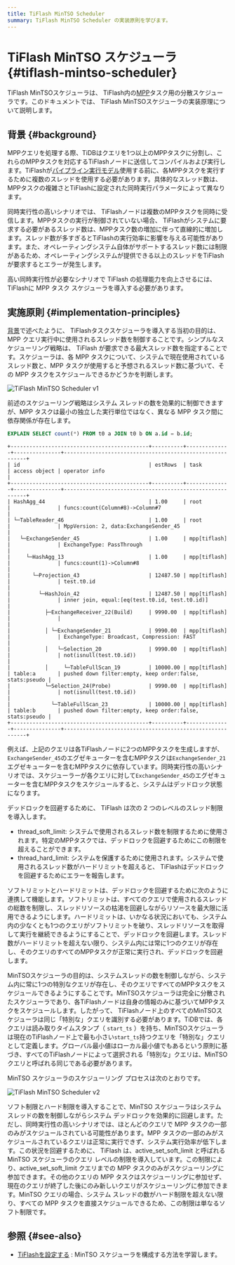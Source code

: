 ```yaml
---
title: TiFlash MinTSO Scheduler
summary: TiFlash MinTSO Scheduler の実装原則を学びます。
---
```


# TiFlash MinTSO スケジューラ {#tiflash-mintso-scheduler}

TiFlash MinTSOスケジューラは、 TiFlash内の[MPP](/glossary.md#massively-parallel-processing-mpp)タスク用の分散スケジューラです。このドキュメントでは、 TiFlash MinTSOスケジューラの実装原理について説明します。

## 背景 {#background}

MPPクエリを処理する際、TiDBはクエリを1つ以上のMPPタスクに分割し、これらのMPPタスクを対応するTiFlashノードに送信してコンパイルおよび実行します。TiFlashが[パイプライン実行モデル](/tiflash/tiflash-pipeline-model.md)使用する前に、各MPPタスクを実行するために複数のスレッドを使用する必要があります。具体的なスレッド数は、MPPタスクの複雑さとTiFlashに設定された同時実行パラメータによって異なります。

同時実行性の高いシナリオでは、 TiFlashノードは複数のMPPタスクを同時に受信します。MPPタスクの実行が制御されていない場合、 TiFlashがシステムに要求する必要があるスレッド数は、MPPタスク数の増加に伴って直線的に増加します。スレッド数が多すぎるとTiFlashの実行効率に影響を与える可能性があります。また、オペレーティングシステム自体がサポートするスレッド数には制限があるため、オペレーティングシステムが提供できる以上のスレッドをTiFlashが要求するとエラーが発生します。

高い同時実行性が必要なシナリオで TiFlash の処理能力を向上させるには、 TiFlashに MPP タスク スケジューラを導入する必要があります。

## 実施原則 {#implementation-principles}

[背景](#background)で述べたように、 TiFlashタスクスケジューラを導入する当初の目的は、MPP クエリ実行中に使用されるスレッド数を制御することです。シンプルなスケジューリング戦略は、 TiFlash が要求できる最大スレッド数を指定することです。スケジューラは、各 MPP タスクについて、システムで現在使用されているスレッド数と、MPP タスクが使用すると予想されるスレッド数に基づいて、その MPP タスクをスケジュールできるかどうかを判断します。

![TiFlash MinTSO Scheduler v1](/media/tiflash/tiflash_mintso_v1.png)

前述のスケジューリング戦略はシステム スレッドの数を効果的に制御できますが、MPP タスクは最小の独立した実行単位ではなく、異なる MPP タスク間に依存関係が存在します。

```sql
EXPLAIN SELECT count(*) FROM t0 a JOIN t0 b ON a.id = b.id;
```

    +--------------------------------------------+----------+--------------+---------------+----------------------------------------------------------+
    | id                                         | estRows  | task         | access object | operator info                                            |
    +--------------------------------------------+----------+--------------+---------------+----------------------------------------------------------+
    | HashAgg_44                                 | 1.00     | root         |               | funcs:count(Column#8)->Column#7                          |
    | └─TableReader_46                           | 1.00     | root         |               | MppVersion: 2, data:ExchangeSender_45                    |
    |   └─ExchangeSender_45                      | 1.00     | mpp[tiflash] |               | ExchangeType: PassThrough                                |
    |     └─HashAgg_13                           | 1.00     | mpp[tiflash] |               | funcs:count(1)->Column#8                                 |
    |       └─Projection_43                      | 12487.50 | mpp[tiflash] |               | test.t0.id                                               |
    |         └─HashJoin_42                      | 12487.50 | mpp[tiflash] |               | inner join, equal:[eq(test.t0.id, test.t0.id)]           |
    |           ├─ExchangeReceiver_22(Build)     | 9990.00  | mpp[tiflash] |               |                                                          |
    |           │ └─ExchangeSender_21            | 9990.00  | mpp[tiflash] |               | ExchangeType: Broadcast, Compression: FAST               |
    |           │   └─Selection_20               | 9990.00  | mpp[tiflash] |               | not(isnull(test.t0.id))                                  |
    |           │     └─TableFullScan_19         | 10000.00 | mpp[tiflash] | table:a       | pushed down filter:empty, keep order:false, stats:pseudo |
    |           └─Selection_24(Probe)            | 9990.00  | mpp[tiflash] |               | not(isnull(test.t0.id))                                  |
    |             └─TableFullScan_23             | 10000.00 | mpp[tiflash] | table:b       | pushed down filter:empty, keep order:false, stats:pseudo |
    +--------------------------------------------+----------+--------------+---------------+----------------------------------------------------------+

例えば、上記のクエリは各TiFlashノードに2つのMPPタスクを生成しますが、 `ExchangeSender_45`のエグゼキューターを含むMPPタスクは`ExchangeSender_21`エグゼキューターを含むMPPタスクに依存しています。同時実行性の高いシナリオでは、スケジューラーが各クエリに対して`ExchangeSender_45`のエグゼキューターを含むMPPタスクをスケジュールすると、システムはデッドロック状態になります。

デッドロックを回避するために、 TiFlash は次の 2 つのレベルのスレッド制限を導入します。

-   thread_soft_limit: システムで使用されるスレッド数を制限するために使用されます。特定のMPPタスクでは、デッドロックを回避するためにこの制限を超えることができます。
-   thread_hard_limit: システムを保護するために使用されます。システムで使用されるスレッド数がハードリミットを超えると、 TiFlashはデッドロックを回避するためにエラーを報告します。

ソフトリミットとハードリミットは、デッドロックを回避するために次のように連携して機能します。ソフトリミットは、すべてのクエリで使用されるスレッドの総数を制限し、スレッドリソースの枯渇を回避しながらリソースを最大限に活用できるようにします。ハードリミットは、いかなる状況においても、システム内の少なくとも1つのクエリがソフトリミットを破り、スレッドリソースを取得して実行を継続できるようにすることで、デッドロックを回避します。スレッド数がハードリミットを超えない限り、システム内には常に1つのクエリが存在し、そのクエリのすべてのMPPタスクが正常に実行され、デッドロックを回避します。

MinTSOスケジューラの目的は、システムスレッドの数を制御しながら、システム内に常に1つの特別なクエリが存在し、そのクエリですべてのMPPタスクをスケジュールできるようにすることです。MinTSOスケジューラは完全に分散されたスケジューラであり、各TiFlashノードは自身の情報のみに基づいてMPPタスクをスケジュールします。したがって、 TiFlashノード上のすべてのMinTSOスケジューラは同じ「特別な」クエリを識別する必要があります。TiDBでは、各クエリは読み取りタイムスタンプ（ `start_ts` ）を持ち、MinTSOスケジューラは現在のTiFlashノード上で最も小さい`start_ts`持つクエリを「特別な」クエリとして定義します。グローバル最小値はローカル最小値でもあるという原則に基づき、すべてのTiFlashノードによって選択される「特別な」クエリは、MinTSOクエリと呼ばれる同じである必要があります。

MinTSO スケジューラのスケジューリング プロセスは次のとおりです。

![TiFlash MinTSO Scheduler v2](/media/tiflash/tiflash_mintso_v2.png)

ソフト制限とハード制限を導入することで、MinTSO スケジューラはシステム スレッドの数を制御しながらシステム デッドロックを効果的に回避します。ただし、同時実行性の高いシナリオでは、ほとんどのクエリで MPP タスクの一部のみがスケジュールされている可能性があります。MPP タスクの一部のみがスケジュールされているクエリは正常に実行できず、システム実行効率が低下します。この状況を回避するために、 TiFlash は、active_set_soft_limit と呼ばれる MinTSO スケジューラのクエリ レベルの制限を導入しています。この制限により、active_set_soft_limit クエリまでの MPP タスクのみがスケジューリングに参加できます。その他のクエリの MPP タスクはスケジューリングに参加せず、現在のクエリが終了した後にのみ新しいクエリがスケジューリングに参加できます。MinTSO クエリの場合、システム スレッドの数がハード制限を超えない限り、すべての MPP タスクを直接スケジュールできるため、この制限は単なるソフト制限です。

## 参照 {#see-also}

-   [TiFlashを設定する](/tiflash/tiflash-configuration.md) : MinTSO スケジューラを構成する方法を学習します。
